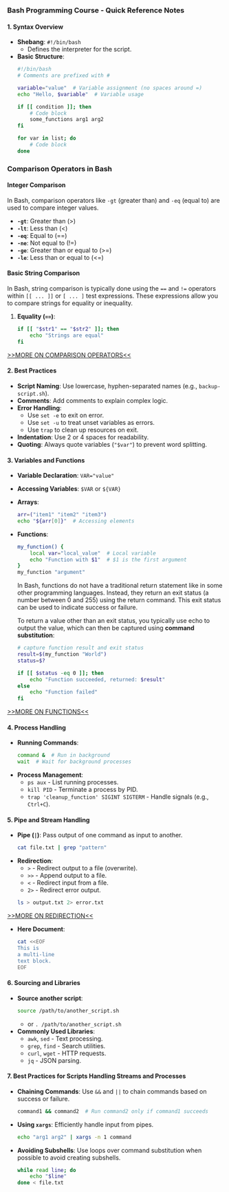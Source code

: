 ### Bash Programming Course - Quick Reference Notes

#### **1. Syntax Overview**
- **Shebang**: `#!/bin/bash`
  - Defines the interpreter for the script.
- **Basic Structure**:
  ```bash
  #!/bin/bash
  # Comments are prefixed with #
  
  variable="value"  # Variable assignment (no spaces around =)
  echo "Hello, $variable"  # Variable usage
  
  if [[ condition ]]; then
      # Code block
      some_functions arg1 arg2
  fi
  
  for var in list; do
      # Code block
  done
  ```



### Comparison Operators in Bash

#### Integer Comparison

In Bash, comparison operators like `-gt` (greater than) and `-eq` (equal to) are used to compare integer values. 


- **`-gt`**: Greater than (>)
- **`-lt`**: Less than (<)
- **`-eq`**: Equal to (==)
- **`-ne`**: Not equal to (!=)
- **`-ge`**: Greater than or equal to (>=)
- **`-le`**: Less than or equal to (<=)


#### **Basic String Comparison**

In Bash, string comparison is typically done using the `==` and `!=` operators within `[[ ... ]]` or `[ ... ]` test expressions. These expressions allow you to compare strings for equality or inequality.

1. **Equality (`==`)**:
   ```bash
   if [[ "$str1" == "$str2" ]]; then
       echo "Strings are equal"
   fi
   ```

[>>MORE ON COMPARISON OPERATORS<<](NOTES/comparison.md)


#### **2. Best Practices**
- **Script Naming**: Use lowercase, hyphen-separated names (e.g., `backup-script.sh`).
- **Comments**: Add comments to explain complex logic.
- **Error Handling**: 
  - Use `set -e` to exit on error.
  - Use `set -u` to treat unset variables as errors.
  - Use `trap` to clean up resources on exit.
- **Indentation**: Use 2 or 4 spaces for readability.
- **Quoting**: Always quote variables (`"$var"`) to prevent word splitting.

#### **3. Variables and Functions**
- **Variable Declaration**: `VAR="value"`
- **Accessing Variables**: `$VAR` or `${VAR}`
- **Arrays**:
  ```bash
  arr=("item1" "item2" "item3")
  echo "${arr[0]}"  # Accessing elements
  ```
- **Functions**:
  ```bash
  my_function() {
      local var="local_value"  # Local variable
      echo "Function with $1"  # $1 is the first argument
  }
  my_function "argument"
  ```

  In Bash, functions do not have a traditional return statement like in some other programming languages. Instead, they return an exit status (a number between 0 and 255) using the return command. This exit status can be used to indicate success or failure. 
  
  To return a value other than an exit status, you typically use echo to output the value, which can then be captured using **command substitution**:

  ```bash
  # capture function result and exit status
  result=$(my_function "World")
  status=$?

  if [[ $status -eq 0 ]]; then
      echo "Function succeeded, returned: $result"
  else
      echo "Function failed"
  fi
  ```

[>>MORE ON FUNCTIONS<<](NOTES/functions.md)


#### **4. Process Handling**
- **Running Commands**:
  ```bash
  command &  # Run in background
  wait  # Wait for background processes
  ```
- **Process Management**:
  - `ps aux` - List running processes.
  - `kill PID` - Terminate a process by PID.
  - `trap 'cleanup_function' SIGINT SIGTERM` - Handle signals (e.g., `Ctrl+C`).
  
#### **5. Pipe and Stream Handling**
- **Pipe (`|`)**: Pass output of one command as input to another.
  ```bash
  cat file.txt | grep "pattern"
  ```
- **Redirection**:
  - `>` - Redirect output to a file (overwrite).
  - `>>` - Append output to a file.
  - `<` - Redirect input from a file.
  - `2>` - Redirect error output.
  ```bash
  ls > output.txt 2> error.txt
  ```

[>>MORE ON REDIRECTION<<](NOTES/redirection.md)

- **Here Document**:
  ```bash
  cat <<EOF
  This is
  a multi-line
  text block.
  EOF
  ```

#### **6. Sourcing and Libraries**
- **Source another script**:
  ```bash
  source /path/to/another_script.sh
  ```
  - or `. /path/to/another_script.sh`
- **Commonly Used Libraries**:
  - `awk`, `sed` - Text processing.
  - `grep`, `find` - Search utilities.
  - `curl`, `wget` - HTTP requests.
  - `jq` - JSON parsing.

#### **7. Best Practices for Scripts Handling Streams and Processes**
- **Chaining Commands**: Use `&&` and `||` to chain commands based on success or failure.
  ```bash
  command1 && command2  # Run command2 only if command1 succeeds
  ```
- **Using `xargs`**: Efficiently handle input from pipes.
  ```bash
  echo "arg1 arg2" | xargs -n 1 command
  ```
- **Avoiding Subshells**: Use loops over command substitution when possible to avoid creating subshells.
  ```bash
  while read line; do
      echo "$line"
  done < file.txt
  ```
